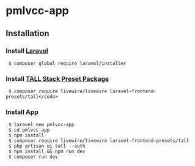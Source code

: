 # pmlvcc-app

## Installation

### Install [Laravel](https://laravel.com)

     $ composer global require laravel/installer

### Install [TALL Stack Preset Package](https://tallstack.dev)

     $ composer require livewire/livewire laravel-frontend-presets/tall</code>

### Install App

     $ laravel new pmlvcc-app
     $ cd pmlvcc-app
     $ npm install
     $ composer require livewire/livewire laravel-frontend-presets/tall
     $ php artisan ui tall --auth	
     $ npm install && npm run dev
     $ composer run dev
